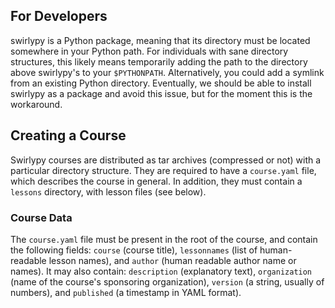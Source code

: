 ## For Developers

swirlypy is a Python package, meaning that its directory must be
located somewhere in your Python path. For individuals with sane
directory structures, this likely means temporarily adding the path to
the directory above swirlypy's to your `$PYTHONPATH`. Alternatively,
you could add a symlink from an existing Python directory. Eventually,
we should be able to install swirlypy as a package and avoid this issue,
but for the moment this is the workaround.

## Creating a Course

Swirlypy courses are distributed as tar archives (compressed or not)
with a particular directory structure. They are required to have a
`course.yaml` file, which describes the course in general. In addition,
they must contain a `lessons` directory, with lesson files (see below).

### Course Data

The `course.yaml` file must be present in the root of the course, and
contain the following fields: `course` (course title),
`lessonnames` (list of human-readable lesson names), and `author` (human
readable author name or names). It may also contain: `description`
(explanatory text), `organization` (name of the course's sponsoring
organization), `version` (a string, usually of numbers), and `published`
(a timestamp in YAML format).
